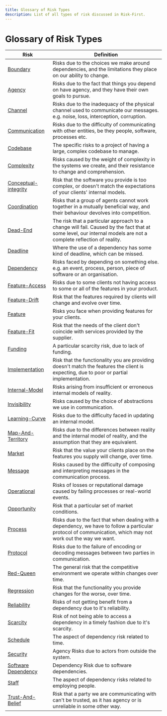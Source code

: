 ```yaml
---
title: Glossary of Risk Types
description: List of all types of risk discussed in Risk-First.
---
```



# Glossary of Risk Types

| Risk             | Definition                                                               |
|------------------|--------------------------------------------------------------------------|
|[Boundary](Boundary-Risk)|Risks due to the choices we make around dependencies, and the limitations they place on our ability to change.|
|[Agency](Agency-Risk)|Risks due to the fact that things you depend on have agency, and they have their own goals to pursue.|
|[Channel](Communication-Risk#channel-risk)|Risks due to the inadequacy of the physical channel used to communicate our messages. e.g. noise, loss, interception, corruption.|
|[Communication](Communication-Risk)|Risks due to the difficulty of communicating with other entities, be they people, software, processes etc.|
|[Codebase](Complexity-Risk#codebase-risk)|The specific risks to a project of having a large, complex codebase to manage.|
|[Complexity](Complexity-Risk)|Risks caused by the weight of complexity in the systems we create, and their resistance to change and comprehension.|
|[Conceptual-integrity](Feature-Risk#conceptual-integrity-risk)|Risk that the software you provide is too complex, or doesn't match the expectations of your clients' internal models.|
|[Coordination](Coordination-Risk)|Risks that a group of agents cannot work together in a mutually beneficial way, and their behaviour devolves into competition.|
|[Dead-End](Complexity-Risk#dead-end-risk)|The risk that a particular approach to a change will fail.  Caused by the fact that at some level, our internal models are not a complete reflection of reality.|
|[Deadline](Deadline-Risk)|Where the use of a dependency has some kind of deadline, which can be missed.|
|[Dependency](Dependency-Risk)|Risks faced by depending on something else.  e.g. an event, process, person, piece of software or an organisation.   |
|[Feature-Access](Feature-Risk#feature-access-risk)|Risks due to some clients not having access to some or all of the features in your product.|
|[Feature-Drift](Feature-Risk#feature-drift-risk)|Risk that the features required by clients will change and evolve over time.   |
|[Feature](Feature-Risk)|Risks you face when providing features for your clients.|
|[Feature-Fit](Feature-Risk#feature-fit-risk)|Risk that the needs of the client don't coincide with services provided by the supplier.|
|[Funding](Scarcity-Risk#funding-risk)|A particular scarcity risk, due to lack of funding.|
|[Implementation](Feature-Risk#implementation-risk)|Risk that the functionality you are providing doesn't match the features the client is expecting, due to poor or partial implementation.|
|[Internal-Model](Communication-Risk#internal-model-risk)|Risks arising from insufficient or erroneous internal models of reality.|
|[Invisibility](Communication-Risk#invisibility-risk)|Risks caused by the choice of abstractions we use in communication.|
|[Learning-Curve](Communication-Risk#learning-curve-risk)|Risks due to the difficulty faced in updating an internal model.|
|[Map-And-Territory](Map-And-Territory-Risk)|Risks due to the differences between reality and the internal model of reality, and the assumption that they are equivalent. |
|[Market](Feature-Risk#market-risk)|Risk that the value your clients place on the features you supply will change, over time.|
|[Message](Communication-Risk#message-risk)|Risks caused by the difficulty of composing and interpreting messages in the communication process.|
|[Operational](Operational-Risk)|Risks of losses or reputational damage caused by failing processes or real-world events.|
|[Opportunity](Scarcity-Risk#opportunity-risk)|Risk that a particular set of market conditions.|
|[Process](Process-Risk)|Risks due to the fact that when dealing with a dependency, we have to follow a particular protocol of communication, which may not work out the way we want.|
|[Protocol](Communication-Risk#protocol-risk)|Risks due to the failure of encoding or decoding messages between two parties in communication.  |
|[Red-Queen](Scarcity-Risk#red-queen-risk)|The general risk that the competitive environment we operate within changes over time.|
|[Regression](Feature-Risk#regression-risk)|Risk that the functionality you provide changes for the worse, over time.|
|[Reliability](Dependency-Risk#reliability-risk)|Risks of not getting benefit from a dependency due to it's reliability.|
|[Scarcity](Scarcity-Risk)|Risk of not being able to access a dependency in a timely fashion due to it's scarcity.|
|[Schedule](Scarcity-Risk#schedule-risk)|The aspect of dependency risk related to time.|
|[Security](Agency-Risk#security)|Agency Risks due to actors from outside the system.|
|[Software Dependency](Software-Dependency-Risk)|Dependency Risk due to software dependencies.|
|[Staff](Scarcity-Risk#staff-risk)|The aspect of dependency risks related to employing people.|
|[Trust-And-Belief](Communication-Risk#trust--belief-risk)|Risk that a party we are communicating with can't be trusted, as it has agency or is unreliable in some other way.  |
